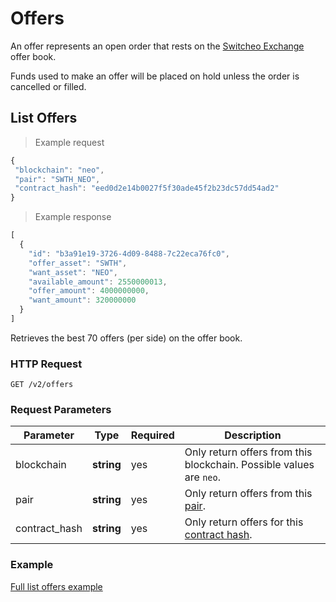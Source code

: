 # Offers

An offer represents an open order that rests on the [Switcheo Exchange](https://switcheo.exchange) offer book.

Funds used to make an offer will be placed on hold unless the order is cancelled or filled.

## List Offers

> Example request

 ```js
{
  "blockchain": "neo",
  "pair": "SWTH_NEO",
  "contract_hash": "eed0d2e14b0027f5f30ade45f2b23dc57dd54ad2"
}
 ```

 > Example response

 ```js
 [
   {
     "id": "b3a91e19-3726-4d09-8488-7c22eca76fc0",
     "offer_asset": "SWTH",
     "want_asset": "NEO",
     "available_amount": 2550000013,
     "offer_amount": 4000000000,
     "want_amount": 320000000
   }
 ]
 ```

Retrieves the best 70 offers (per side) on the offer book.

### HTTP Request

`GET /v2/offers`

### Request Parameters

Parameter     | Type       | Required | Description
------------- | ---------- | -------- | -----------
blockchain    | **string** | yes       | Only return offers from this blockchain. Possible values are `neo`.
pair          | **string** | yes       | Only return offers from this [pair](#pairs).
contract_hash | **string** | yes       | Only return offers for this [contract hash](#contracts).

### Example
[Full list offers example](https://github.com/ConjurTech/switcheo-api-examples/blob/master/src/examples/offers/listOffersExample.js)
